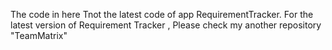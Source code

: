 The code in here Tnot the latest code of app RequirementTracker.
For the latest version of Requirement Tracker , Please check my another repository "TeamMatrix"

